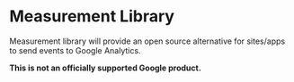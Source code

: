 # Measurement Library

Measurement library will provide an open source alternative for sites/apps to send events to Google Analytics.

**This is not an officially supported Google product.**
